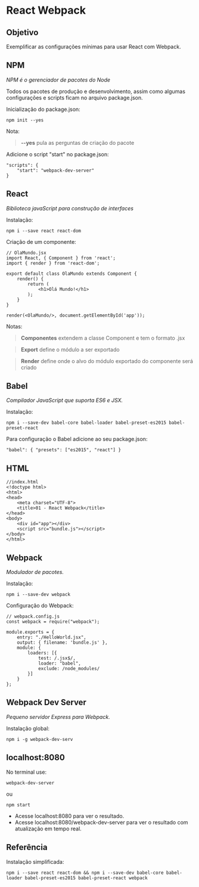 # React Webpack

## Objetivo

Exemplificar as configurações mínimas para usar React com Webpack.

## NPM

*NPM é o gerenciador de pacotes do Node*

Todos os pacotes de produção e desenvolvimento, assim como algumas configurações e scripts ficam no arquivo package.json.

Inicialização do package.json:

`npm init --yes`

Nota:

> **--yes** pula as perguntas de criação do pacote

Adicione o script "start" no package.json:

```
"scripts": {
    "start": "webpack-dev-server"
}
```

## React

*Biblioteca javaScript para construção de interfaces*

Instalação:

`npm i --save react react-dom`

Criação de um componente:

```
// OlaMundo.jsx
import React, { Component } from 'react';
import { render } from 'react-dom';

export default class OlaMundo extends Component {
    render() {
        return (
            <h1>Olá Mundo!</h1>
        );
    }
}

render(<OlaMundo/>, document.getElementById('app'));
```

Notas:

> **Componentes** extendem a classe Component e tem o formato .jsx

> **Export** define o módulo a ser exportado

> **Render** define onde o alvo do módulo exportado do componente será criado


## Babel

*Compilador JavaScript que suporta ES6 e JSX.*

Instalação:

`npm i --save-dev babel-core babel-loader babel-preset-es2015 babel-preset-react`

Para configuração o Babel adicione ao seu package.json:
```
"babel": { "presets": ["es2015", "react"] }
```

## HTML

```
//index.html
<!doctype html>
<html>
<head>
    <meta charset="UTF-8">
    <title>01 - React Webpack</title>
</head>
<body>
    <div id="app"></div>
    <script src="bundle.js"></script>
</body>
</html>
```

## Webpack

*Modulador de pacotes.*

Instalação:

`npm i --save-dev webpack`

Configuração do Webpack:

```
// webpack.config.js
const webpack = require("webpack");

module.exports = {
    entry: "./HelloWorld.jsx",
    output: { filename: 'bundle.js' },
    module: {
        loaders: [{
            test: /.jsx$/,
            loader: "babel",
            exclude: /node_modules/
        }]
    }
};
```

## Webpack Dev Server

*Pequeno servidor Express para Webpack.*

Instalação global:

`npm i -g webpack-dev-serv`

## localhost:8080

No terminal use:

`webpack-dev-server`

ou

`npm start`

* Acesse localhost:8080 para ver o resultado.
* Acesse localhost:8080/webpack-dev-server para ver o resultado com atualização em tempo real.


## Referência

Instalação simplificada:

`npm i --save react react-dom && npm i --save-dev babel-core babel-loader babel-preset-es2015 babel-preset-react webpack`

